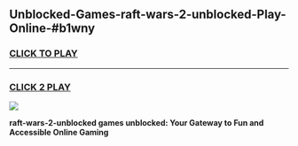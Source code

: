 
## Unblocked-Games-raft-wars-2-unblocked-Play-Online-#b1wny
<h3>
<a href="https://premium.freeplayer.one?title=raft-wars-2-unblocked&ref=24F">CLICK TO PLAY</a></h3>
<hr>

<h3>
<a href="https://premium.freeplayer.one?title=raft-wars-2-unblocked&ref=24F">CLICK 2 PLAY</a>
  
</h3>

<a href="https://premium.freeplayer.one?title=raft-wars-2-unblocked&ref=24F/"><img src="https://clearcache.store/games.png"></a>


**raft-wars-2-unblocked games unblocked: Your Gateway to Fun and Accessible Online Gaming**
